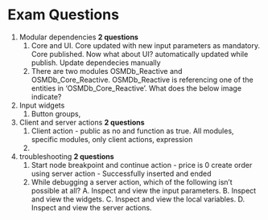 # Exam Questions

1. Modular dependencies **2 questions**
    1. Core and UI. Core updated with new input parameters as mandatory. Core published. Now what about UI? automatically updated while publish. Update dependecies manually
    2. There are two modules OSMDb_Reactive and OSMDb_Core_Reactive. OSMDb_Reactive is referencing one of the entities in ‘OSMDb_Core_Reactive’. What does the below image indicate?
2. Input widgets
    1. Button groups, 
3. Client and server actions **2 questions**
    1. Client action - public as no and function as true. All modules, specific modules, only client actions, expression
    2. 
4. troubleshooting **2 questions**
    1. Start node breakpoint and continue action - price is 0 create order using server action - Successfully inserted and ended
    2. While debugging a server action, which of the following isn’t possible at all?
    A. Inspect and view the input parameters.
    B. Inspect and view the widgets.
    C. Inspect and view the local variables.
    D. Inspect and view the server actions.